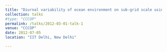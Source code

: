 ```yaml
---
title: "Diurnal variability of ocean environment on sub-grid scale using 1-D coupled model"
collection: talks
#type: "CCCOP"
permalink: /talks/2012-03-01-talk-1
venue: "CCCOP"
date: 2012-07-05
location: "IIT Delhi, New Delhi"

---
```

